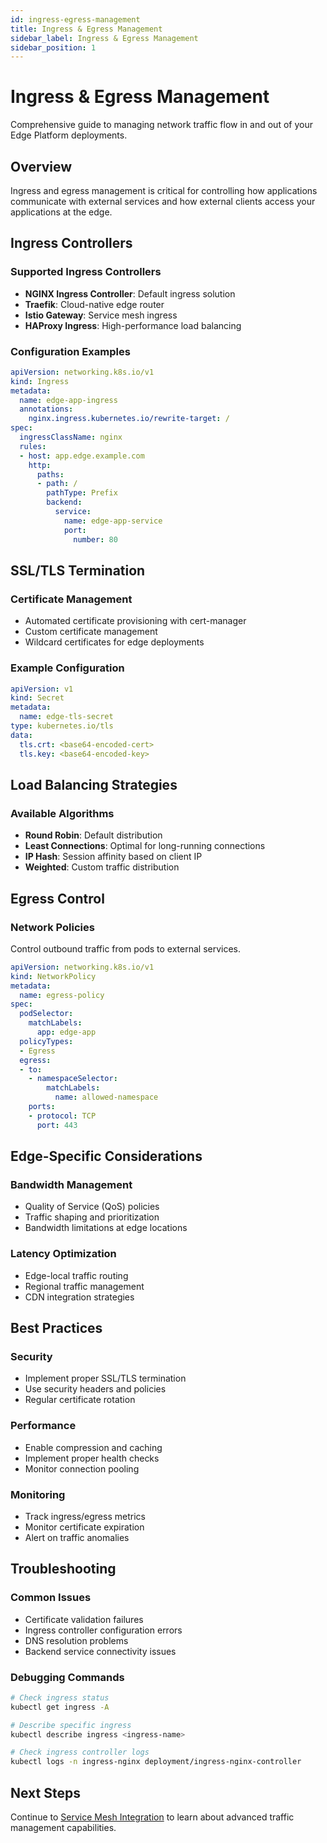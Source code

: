 ```yaml
---
id: ingress-egress-management
title: Ingress & Egress Management
sidebar_label: Ingress & Egress Management
sidebar_position: 1
---
```


# Ingress & Egress Management

Comprehensive guide to managing network traffic flow in and out of your Edge Platform deployments.

## Overview

Ingress and egress management is critical for controlling how applications communicate with external services and how external clients access your applications at the edge.

## Ingress Controllers

### Supported Ingress Controllers
- **NGINX Ingress Controller**: Default ingress solution
- **Traefik**: Cloud-native edge router
- **Istio Gateway**: Service mesh ingress
- **HAProxy Ingress**: High-performance load balancing

### Configuration Examples

```yaml
apiVersion: networking.k8s.io/v1
kind: Ingress
metadata:
  name: edge-app-ingress
  annotations:
    nginx.ingress.kubernetes.io/rewrite-target: /
spec:
  ingressClassName: nginx
  rules:
  - host: app.edge.example.com
    http:
      paths:
      - path: /
        pathType: Prefix
        backend:
          service:
            name: edge-app-service
            port:
              number: 80
```

## SSL/TLS Termination

### Certificate Management
- Automated certificate provisioning with cert-manager
- Custom certificate management
- Wildcard certificates for edge deployments

### Example Configuration

```yaml
apiVersion: v1
kind: Secret
metadata:
  name: edge-tls-secret
type: kubernetes.io/tls
data:
  tls.crt: <base64-encoded-cert>
  tls.key: <base64-encoded-key>
```

## Load Balancing Strategies

### Available Algorithms
- **Round Robin**: Default distribution
- **Least Connections**: Optimal for long-running connections
- **IP Hash**: Session affinity based on client IP
- **Weighted**: Custom traffic distribution

## Egress Control

### Network Policies
Control outbound traffic from pods to external services.

```yaml
apiVersion: networking.k8s.io/v1
kind: NetworkPolicy
metadata:
  name: egress-policy
spec:
  podSelector:
    matchLabels:
      app: edge-app
  policyTypes:
  - Egress
  egress:
  - to:
    - namespaceSelector:
        matchLabels:
          name: allowed-namespace
    ports:
    - protocol: TCP
      port: 443
```

## Edge-Specific Considerations

### Bandwidth Management
- Quality of Service (QoS) policies
- Traffic shaping and prioritization
- Bandwidth limitations at edge locations

### Latency Optimization
- Edge-local traffic routing
- Regional traffic management
- CDN integration strategies

## Best Practices

### Security
- Implement proper SSL/TLS termination
- Use security headers and policies
- Regular certificate rotation

### Performance
- Enable compression and caching
- Implement proper health checks
- Monitor connection pooling

### Monitoring
- Track ingress/egress metrics
- Monitor certificate expiration
- Alert on traffic anomalies

## Troubleshooting

### Common Issues
- Certificate validation failures
- Ingress controller configuration errors
- DNS resolution problems
- Backend service connectivity issues

### Debugging Commands

```bash
# Check ingress status
kubectl get ingress -A

# Describe specific ingress
kubectl describe ingress <ingress-name>

# Check ingress controller logs
kubectl logs -n ingress-nginx deployment/ingress-nginx-controller
```

## Next Steps

Continue to [Service Mesh Integration](./service-mesh-integration) to learn about advanced traffic management capabilities. 